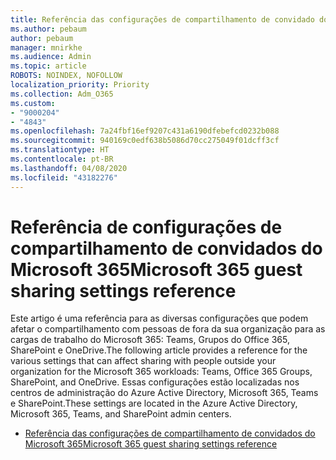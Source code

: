 ```yaml
---
title: Referência das configurações de compartilhamento de convidado do Microsoft 365
ms.author: pebaum
author: pebaum
manager: mnirkhe
ms.audience: Admin
ms.topic: article
ROBOTS: NOINDEX, NOFOLLOW
localization_priority: Priority
ms.collection: Adm_O365
ms.custom:
- "9000204"
- "4843"
ms.openlocfilehash: 7a24fbf16ef9207c431a6190dfebefcd0232b088
ms.sourcegitcommit: 940169c0edf638b5086d70cc275049f01dcff3cf
ms.translationtype: HT
ms.contentlocale: pt-BR
ms.lasthandoff: 04/08/2020
ms.locfileid: "43182276"
---
```

# <a name="microsoft-365-guest-sharing-settings-reference"></a><span data-ttu-id="4983c-102">Referência de configurações de compartilhamento de convidados do Microsoft 365</span><span class="sxs-lookup"><span data-stu-id="4983c-102">Microsoft 365 guest sharing settings reference</span></span>

<span data-ttu-id="4983c-103">Este artigo é uma referência para as diversas configurações que podem afetar o compartilhamento com pessoas de fora da sua organização para as cargas de trabalho do Microsoft 365: Teams, Grupos do Office 365, SharePoint e OneDrive.</span><span class="sxs-lookup"><span data-stu-id="4983c-103">The following article provides a reference for the various settings that can affect sharing with people outside your organization for the Microsoft 365 workloads: Teams, Office 365 Groups, SharePoint, and OneDrive.</span></span> <span data-ttu-id="4983c-104">Essas configurações estão localizadas nos centros de administração do Azure Active Directory, Microsoft 365, Teams e SharePoint.</span><span class="sxs-lookup"><span data-stu-id="4983c-104">These settings are located in the Azure Active Directory, Microsoft 365, Teams, and SharePoint admin centers.</span></span>

- [<span data-ttu-id="4983c-105">Referência das configurações de compartilhamento de convidados do Microsoft 365</span><span class="sxs-lookup"><span data-stu-id="4983c-105">Microsoft 365 guest sharing settings reference</span></span>](https://docs.microsoft.com/microsoft-365/solutions/microsoft-365-guest-settings?view=o365-worldwide)
